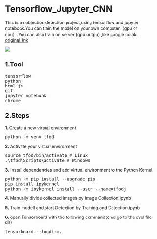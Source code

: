 # Tensorflow_Jupyter_CNN
This is an objection detection project,using tensorflow and jupyter notebook.You can  train the model on your own computer（gpu or cpu）.You can also train on server (gpu or tpu) ,like google colab.
</br>
<a href="https://github.com/nicknochnack/TFODCourse"> original link </a>

<img src="https://i.imgur.com/WK2hjbN.png">

## 1.Tool 
<pre>
tensorflow
python
html js
git
jupyter notebook
chrome
</pre>

## 2.Steps 
<b> 1. </b> Create a new virtual environment
<pre>
python -m venv tfod
</pre>
<b> 2. </b> Activate your virtual environment
<pre>
source tfod/bin/activate # Linux
.\tfod\Scripts\activate # Windows
</pre>
<b> 3.</b> Install dependencies and add virtual environment to the Python Kernel
<pre>
python -m pip install --upgrade pip
pip install ipykernel
python -m ipykernel install --user --name=tfodj
</pre>
<b> 4. </b> Manually divide collected images by Image Collection.ipynb

<b> 5. </b> Train modell and start Detection by Training and Detection.ipynb

<b> 6. </b> open Tensorboard with the following command(cmd go to the evel file dir)
<pre>
tensorboard --logdir=.
</pre>
